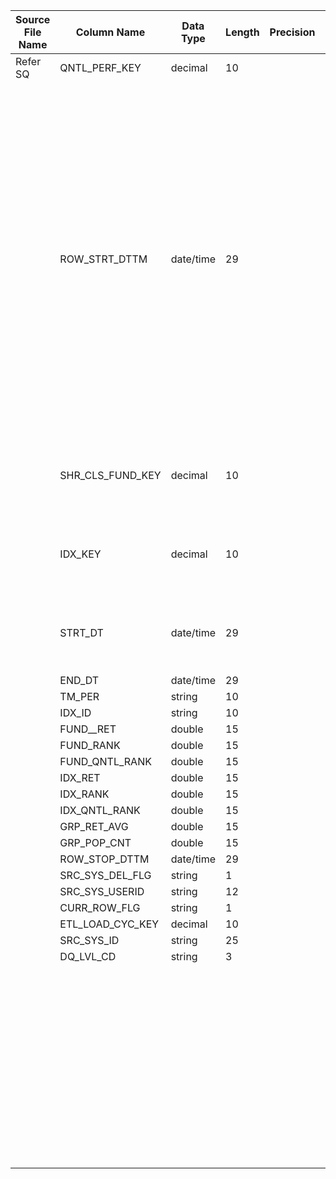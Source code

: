 |	Source File Name	|	Column Name	|	Data Type	|	Length	|	Precision	|	Nullable	|	PK	|	BK	|		|		|		|		|	Target Table Name	|	Column Name	|	Data Type	|	Length	|	Nullable	|	PK	|
|	---	|	---	|	---	|	---	|	---	|	---	|	---	|	---	|	---	|	---	|	---	|	---	|	---	|	---	|	---	|	---	|	---	|	---	|
|	Refer SQ	|	QNTL_PERF_KEY	|	decimal	|	10	|		|		|		|	Seq Number	|		|		|	Inser Only	|		|		|	SMIP_QUNITILE_PERF_KEY	|	"number(p,s)"	|	10	|		|		|
|		|	ROW_STRT_DTTM	|	date/time	|	29	|		|		|		|		|	"IIF(TM_PER = 'INCP',<br>:LKP.LKP_SMIP_METRICS_NEW_FUND(TM_PER), :LKP.LKP_SMIP_METRICS(TM_PER))"	|	"LKP.LKP_SMIP_METRICS_NEW_FUND<br><br>Override Quer:SELECT SMIP_METRICS.SMIP_MTRIC_KEY as SMIP_MTRIC_KEY, SMIP_METRICS.PER_NM as PER_NM FROM HDM.SMIP_METRICS SMIP_METRICS<br>WHERE <br>SMIP_METRICS.PER_NM = 'INCP' <br>AND SMIP_METRICS.MTRIC_CD = 'NFQ' <br>AND SMIP_METRICS.CURR_ROW_FLG = 'Y'<br>Condition: PER_NM = PER_NM_IN<br>Output Coulumn:SMIP_MTRIC_KEY<br><br>//:LKP.LKP_SMIP_METRICS<br><br><br>Override Query : SELECT SMIP_METRICS.SMIP_MTRIC_KEY as SMIP_MTRIC_KEY, SMIP_METRICS.PER_NM as PER_NM FROM HDM.SMIP_METRICS SMIP_METRICS<br>WHERE <br>SMIP_METRICS.MTRIC_CD = 'QNT' AND SMIP_METRICS.CURR_ROW_FLG = 'Y'<br>Condition: PER_NM = PER_NM_IN<br>Output Coulumn: SMIP_MTRIC_KEY<br>"	|		|		|		|	SMIP_MTRIC_KEY	|	"number(p,s)"	|	10	|		|		|
|		|	SHR_CLS_FUND_KEY	|	decimal	|	10	|		|		|		|		|		|	:LKP.LKP_FUND_KEY(SHR_CLS_FUND_KEY)<br><br><br>Table Name:HDM.FUND<br>Condition: FUND_NBR = FUND_NBR_IN<br>Output Coulumn: FUND_KEY	|		|		|		|	FUND_KEY	|	"number(p,s)"	|	10	|		|		|
|		|	IDX_KEY	|	decimal	|	10	|		|		|		|		|		|	":LKP.LKP_BENCHMARK_IDX_KEY(IDX_ID), <br><br><br>Table Name:HDM.BENCHMARK_INDEX<br>Condition:  IDX_ID = IDX_ID_IN<br>Output Coulumn:BMK_IDX_KEY"	|		|		|		|	BMK_IDX_KEY	|	"number(p,s)"	|	10	|		|		|
|		|	STRT_DT	|	date/time	|	29	|		|		|		|		|		|	:LKP.LKP_DAY_KEY(END_DT)<br><br><br>Table Name:<br>Condition: <br>Output Coulumn	|		|		|		|	DAY_KEY	|	"number(p,s)"	|	10	|		|		|
|		|	END_DT	|	date/time	|	29	|		|		|		|	FUND__RET_OUT	|		|		|		|		|		|	FUND_RET	|	char	|	18	|		|		|
|		|	TM_PER	|	string	|	10	|		|		|		|	IDX_RET	|		|		|		|		|		|	IDX_RET	|	number	|	15	|		|		|
|		|	IDX_ID	|	string	|	10	|		|		|		|	FUND_RANK	|		|		|		|		|		|	FUND_PEER_GRP_RANK	|	number	|	15	|		|		|
|		|	FUND__RET	|	double	|	15	|		|		|		|	IDX_RANK	|		|		|		|		|		|	IDX_PEER_GRP_RANK	|	number	|	15	|		|		|
|		|	FUND_RANK	|	double	|	15	|		|		|		|	FUND_QNTL_RANK	|		|		|		|		|		|	FUND_PEER_GRP_QNTL	|	number	|	15	|		|		|
|		|	FUND_QNTL_RANK	|	double	|	15	|		|		|		|	IDX_QNTL_RANK	|		|		|		|		|		|	IDX_PEER_GRP_QNTL	|	number	|	15	|		|		|
|		|	IDX_RET	|	double	|	15	|		|		|		|	GRP_RET_AVG	|		|		|		|		|		|	PEER_GRP_AVG	|	number	|	15	|		|		|
|		|	IDX_RANK	|	double	|	15	|		|		|		|	GRP_POP_CNT	|		|		|		|		|		|	PEER_GRP_CNT	|	number	|	15	|		|		|
|		|	IDX_QNTL_RANK	|	double	|	15	|		|		|		|		|	Y'	|		|		|		|		|	CURR_ROW_FLG	|	varchar2	|	1	|		|		|
|		|	GRP_RET_AVG	|	double	|	15	|		|		|		|		|	SYSDATE	|		|		|		|		|	ROW_STRT_DTTM	|	date	|	19	|		|		|
|		|	GRP_POP_CNT	|	double	|	15	|		|		|		|		|		|		|		|		|		|	ROW_STOP_DTTM	|	date	|	19	|		|		|
|		|	ROW_STOP_DTTM	|	date/time	|	29	|		|		|		|		|		|		|		|		|		|	ETL_LOAD_CYC_KEY	|	"number(p,s)"	|	10	|		|		|
|		|	SRC_SYS_DEL_FLG	|	string	|	1	|		|		|		|		|		|		|	SRC_SYS_USERID	|		|		|	SRC_SYS_ID	|	number	|	15	|		|		|
|		|	SRC_SYS_USERID	|	string	|	12	|		|		|		|		|		|		|		|		|		|		|		|		|		|		|
|		|	CURR_ROW_FLG	|	string	|	1	|		|		|		|		|		|		|		|		|		|		|		|		|		|		|
|		|	ETL_LOAD_CYC_KEY	|	decimal	|	10	|		|		|		|		|		|		|		|		|		|		|		|		|		|		|
|		|	SRC_SYS_ID	|	string	|	25	|		|		|		|		|		|		|		|		|		|		|		|		|		|		|
|		|	DQ_LVL_CD	|	string	|	3	|		|		|		|		|		|		|		|		|		|		|		|		|		|		|
|		|		|		|		|		|		|		|		|		|		|		|		|		|		|		|		|		|		|
|		|		|		|		|		|		|		|		|		|		|		|		|		|		|		|		|		|		|
|		|		|		|		|		|		|		|		|		|		|		|		|		|		|		|		|		|		|
|		|		|		|		|		|		|		|		|		|		|		|		|		|		|		|		|		|		|
|		|		|		|		|		|		|		|		|		|		|		|		|		|		|		|		|		|		|
|		|		|		|		|		|		|		|		|		|		|		|		|		|		|		|		|		|		|
|		|		|		|		|		|		|		|		|		|		|		|		|		|		|		|		|		|		|
|		|		|		|		|		|		|		|		|		|		|		|		|		|		|		|		|		|		|
|		|		|		|		|		|		|		|		|		|		|		|		|		|		|		|		|		|		|
|		|		|		|		|		|		|		|		|		|		|		|		|		|		|		|		|		|		|
|		|		|		|		|		|		|		|		|		|		|		|		|		|		|		|		|		|		|
|		|		|		|		|		|		|		|		|		|		|		|		|		|		|		|		|		|		|
|		|		|		|		|		|		|		|		|		|		|		|		|		|		|		|		|		|		|
|		|		|		|		|		|		|		|		|		|		|		|		|		|		|		|		|		|		|
|		|		|		|		|		|		|		|		|		|		|		|		|		|		|		|		|		|		|
|		|		|		|		|		|		|		|		|		|		|		|		|		|		|		|		|		|		|
|		|		|		|		|		|		|		|		|		|		|		|		|		|		|		|		|		|		|
|		|		|		|		|		|		|		|		|		|		|		|		|		|		|		|		|		|		|
|		|		|		|		|		|		|		|		|		|		|		|		|		|		|		|		|		|		|
|		|		|		|		|		|		|		|		|		|		|		|		|		|		|		|		|		|		|
|		|		|		|		|		|		|		|		|		|		|		|		|		|		|		|		|		|		|
|		|		|		|		|		|		|		|		|		|		|		|		|		|		|		|		|		|		|
|		|		|		|		|		|		|		|		|		|		|		|		|		|		|		|		|		|		|
|		|		|		|		|		|		|		|		|		|		|		|		|		|		|		|		|		|		|
|		|		|		|		|		|		|		|		|		|		|		|		|		|		|		|		|		|		|
|		|		|		|		|		|		|		|		|		|		|		|		|		|		|		|		|		|		|
|		|		|		|		|		|		|		|		|		|		|		|		|		|		|		|		|		|		|
|		|		|		|		|		|		|		|		|		|		|		|		|		|		|		|		|		|		|
|		|		|		|		|		|		|		|		|		|		|		|		|		|		|		|		|		|		|
|		|		|		|		|		|		|		|		|		|		|		|		|		|		|		|		|		|		|
|		|		|		|		|		|		|		|		|		|		|		|		|		|		|		|		|		|		|
|		|		|		|		|		|		|		|		|		|		|		|		|		|		|		|		|		|		|
|		|		|		|		|		|		|		|		|		|		|		|		|		|		|		|		|		|		|
|		|		|		|		|		|		|		|		|		|		|		|		|		|		|		|		|		|		|
|		|		|		|		|		|		|		|		|		|		|		|		|		|		|		|		|		|		|
|		|		|		|		|		|		|		|		|		|		|		|		|		|		|		|		|		|		|
|		|		|		|		|		|		|		|		|		|		|		|		|		|		|		|		|		|		|
|		|		|		|		|		|		|		|		|		|		|		|		|		|		|		|		|		|		|
|		|		|		|		|		|		|		|		|		|		|		|		|		|		|		|		|		|		|
|		|		|		|		|		|		|		|		|		|		|		|		|		|		|		|		|		|		|
|		|		|		|		|		|		|		|		|		|		|		|		|		|		|		|		|		|		|
|		|		|		|		|		|		|		|		|		|		|		|		|		|		|		|		|		|		|
|		|		|		|		|		|		|		|		|		|		|		|		|		|		|		|		|		|		|
|		|		|		|		|		|		|		|		|		|		|		|		|		|		|		|		|		|		|
|		|		|		|		|		|		|		|		|		|		|		|		|		|		|		|		|		|		|
|		|		|		|		|		|		|		|		|		|		|		|		|		|		|		|		|		|		|
|		|		|		|		|		|		|		|		|		|		|		|		|		|		|		|		|		|		|
|		|		|		|		|		|		|		|		|		|		|		|		|		|		|		|		|		|		|
|		|		|		|		|		|		|		|		|		|		|		|		|		|		|		|		|		|		|
|		|		|		|		|		|		|		|		|		|		|		|		|		|		|		|		|		|		|
|		|		|		|		|		|		|		|		|		|		|		|		|		|		|		|		|		|		|
|		|		|		|		|		|		|		|		|		|		|		|		|		|		|		|		|		|		|
|		|		|		|		|		|		|		|		|		|		|		|		|		|		|		|		|		|		|
|		|		|		|		|		|		|		|		|		|		|		|		|		|		|		|		|		|		|
